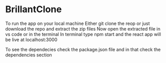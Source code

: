# BrillantClone

To run the app on your local machine
Either git clone the reop or just download the repo and extract the zip files
Now open the extracted file in vs code or in the terminal
In terminal type npm start
and the react app will be live at localhost:3000

To see the dependecies check the package.json file and in that check the dependencies section
